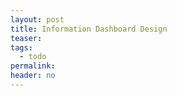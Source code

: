 ```yaml
---
layout: post
title: Information Dashboard Design
teaser:
tags:
  - todo
permalink:
header: no
---
```

